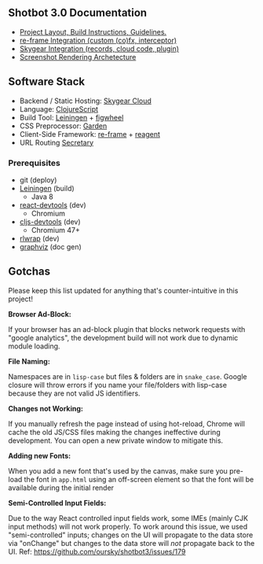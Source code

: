 ## Shotbot 3.0 Documentation

- [Project Layout, Build Instructions, Guidelines.][1]
- [re-frame Integration (custom (co)fx, interceptor)][2]
- [Skygear Integration (records, cloud code, plugin)][3]
- [Screenshot Rendering Archetecture][4]


## Software Stack

- Backend / Static Hosting: [Skygear Cloud][skygear]
- Language: [ClojureScript][cljs]
- Build Tool: [Leiningen][lein] + [figwheel][figwheel]
- CSS Preprocessor: [Garden][garden]
- Client-Side Framework: [re-frame][re-frame] + [reagent][reagent]
- URL Routing [Secretary][secretary]


### Prerequisites

- git (deploy)
- [Leiningen][lein] (build)
  - Java 8
- [react-devtools][react-devtools] (dev)
  - Chromium
- [cljs-devtools][cljs-devtools] (dev)
  - Chromium 47+
- [rlwrap][rlwrap] (dev)
- [graphviz][graphviz] (doc gen)


## Gotchas

Please keep this list updated for anything that's counter-intuitive in this project!

**Browser Ad-Block:**

If your browser has an ad-block plugin that blocks network requests with "google analytics",
the development build will not work due to dynamic module loading.

**File Naming:**

Namespaces are in `lisp-case` but files & folders are in `snake_case`.
Google closure will throw errors if you name your file/folders with lisp-case because they
are not valid JS identifiers.

**Changes not Working:**

If you manually refresh the page instead of using hot-reload, Chrome will cache the
old JS/CSS files making the changes ineffective during development. You can open a
new private window to mitigate this.

**Adding new Fonts:**

When you add a new font that's used by the canvas, make sure you pre-load the font in
`app.html` using an off-screen element so that the font will be available during the
initial render

**Semi-Controlled Input Fields:**

Due to the way React controlled input fields work, some IMEs (mainly CJK input
methods) will not work properly. To work around this issue, we used "semi-controlled"
inputs; changes on the UI will propagate to the data store via "onChange" but changes
to the data store will *not* propagate back to the UI.
Ref: https://github.com/oursky/shotbot3/issues/179

[1]: general.md
[2]: re-frame.md
[3]: skygear.md
[4]: rendering.md

[skygear]: https://skygear.io
[goog]: https://developers.google.com/closure/library
[cljs]: https://clojurescript.org
[lein]: http://leiningen.org
[graphviz]: http://www.graphviz.org/

[figwheel]: https://github.com/bhauman/lein-figwheel
[garden]: https://github.com/noprompt/garden
[re-frame]: https://github.com/Day8/re-frame
[reagent]: https://github.com/reagent-project/reagent
[secretary]: https://github.com/gf3/secretary
[rlwrap]: https://github.com/hanslub42/rlwrap
[react-devtools]: https://github.com/facebook/react-devtools
[cljs-devtools]: https://github.com/binaryage/cljs-devtools

